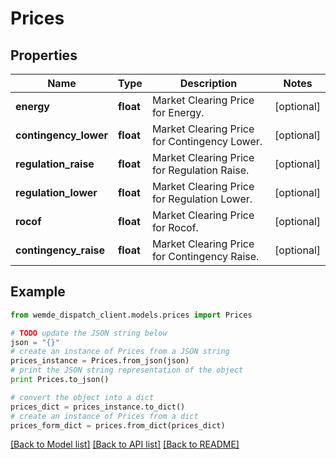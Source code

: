 # Prices


## Properties

Name | Type | Description | Notes
------------ | ------------- | ------------- | -------------
**energy** | **float** | Market Clearing Price for Energy. | [optional] 
**contingency_lower** | **float** | Market Clearing Price for Contingency Lower. | [optional] 
**regulation_raise** | **float** | Market Clearing Price for Regulation Raise. | [optional] 
**regulation_lower** | **float** | Market Clearing Price for Regulation Lower. | [optional] 
**rocof** | **float** | Market Clearing Price for Rocof. | [optional] 
**contingency_raise** | **float** | Market Clearing Price for Contingency Raise. | [optional] 

## Example

```python
from wemde_dispatch_client.models.prices import Prices

# TODO update the JSON string below
json = "{}"
# create an instance of Prices from a JSON string
prices_instance = Prices.from_json(json)
# print the JSON string representation of the object
print Prices.to_json()

# convert the object into a dict
prices_dict = prices_instance.to_dict()
# create an instance of Prices from a dict
prices_form_dict = prices.from_dict(prices_dict)
```
[[Back to Model list]](../README.md#documentation-for-models) [[Back to API list]](../README.md#documentation-for-api-endpoints) [[Back to README]](../README.md)


